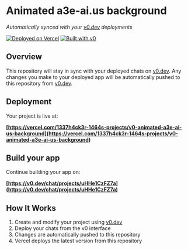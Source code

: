 # Animated a3e-ai.us background

*Automatically synced with your [v0.dev](https://v0.dev) deployments*

[![Deployed on Vercel](https://img.shields.io/badge/Deployed%20on-Vercel-black?style=for-the-badge&logo=vercel)](https://vercel.com/1337h4ck3r-1464s-projects/v0-animated-a3e-ai-us-background)
[![Built with v0](https://img.shields.io/badge/Built%20with-v0.dev-black?style=for-the-badge)](https://v0.dev/chat/projects/uHHe1CzFZ7a)

## Overview

This repository will stay in sync with your deployed chats on [v0.dev](https://v0.dev).
Any changes you make to your deployed app will be automatically pushed to this repository from [v0.dev](https://v0.dev).

## Deployment

Your project is live at:

**[https://vercel.com/1337h4ck3r-1464s-projects/v0-animated-a3e-ai-us-background](https://vercel.com/1337h4ck3r-1464s-projects/v0-animated-a3e-ai-us-background)**

## Build your app

Continue building your app on:

**[https://v0.dev/chat/projects/uHHe1CzFZ7a](https://v0.dev/chat/projects/uHHe1CzFZ7a)**

## How It Works

1. Create and modify your project using [v0.dev](https://v0.dev)
2. Deploy your chats from the v0 interface
3. Changes are automatically pushed to this repository
4. Vercel deploys the latest version from this repository

